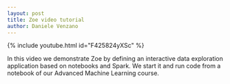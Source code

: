 ```yaml
---
layout: post
title: Zoe video tutorial
author: Daniele Venzano
---
```


{% include youtube.html id="F425824yXSc" %}

In this video we demonstrate Zoe by defining an interactive data exploration application based on notebooks and Spark. We start it and run code from a notebook of our Advanced Machine Learning course.

